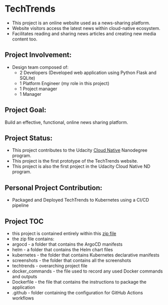 # TechTrends
- This project is an online website used as a news-sharing platform. 
- Website visitors access the latest news within cloud-native ecosystem. 
- Facilitates reading and sharing news articles and creating new media content too. 

## Project Involvement: 
* Design team composed of: 
  - 2 Developers (Developed web application using Python Flask and SQLite)
  - 1 Platform Engineer (my role in this project)
  - 1 Project manager 
  - 1 Manager 

## Project Goal: 
Build an effective, functional, online news sharing platform. 

## Project Status: 
* This project contributes to the Udacity [Cloud Native](https://www.udacity.com/course/cloud-native-application-architecture-nanodegree--nd064) Nanodegree program. 
* This project is the first prototype of the TechTrends website. 
* This project is also the first project in the Udacity Cloud Native ND program.  

## Personal Project Contribution: 
* Packaged and Deployed TechTrends to Kubernetes using a CI/CD pipeline 

## Project TOC
- this project is contained entirely within this [zip file](*)
- the zip file contains:
- argocd - a folder that contains the ArgoCD manifests
- helm -  a folder that contains the Helm chart files
- kubernetes - the folder that contains Kubernetes declarative manifests
- screenshots - the folder that contains all the screenshots
- techtrends - overarching project file 
- docker_commands - the file used to record any used Docker commands and outputs
- Dockerfile - the file that contains the instructions to package the application
- .github - folder containing the configuration for GitHub Actions workflows


